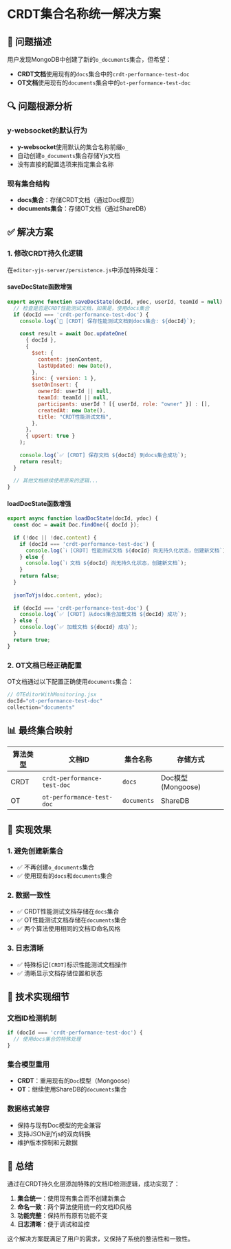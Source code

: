 # CRDT集合名称统一解决方案

## 🎯 问题描述

用户发现MongoDB中创建了新的`o_documents`集合，但希望：
- **CRDT文档**使用现有的`docs`集合中的`crdt-performance-test-doc`
- **OT文档**使用现有的`documents`集合中的`ot-performance-test-doc`

## 🔍 问题根源分析

### y-websocket的默认行为
- **y-websocket**使用默认的集合名称前缀`o_`
- 自动创建`o_documents`集合存储Yjs文档
- 没有直接的配置选项来指定集合名称

### 现有集合结构
- **docs集合**：存储CRDT文档（通过Doc模型）
- **documents集合**：存储OT文档（通过ShareDB）

## ✅ 解决方案

### 1. 修改CRDT持久化逻辑

在`editor-yjs-server/persistence.js`中添加特殊处理：

#### saveDocState函数增强
```javascript
export async function saveDocState(docId, ydoc, userId, teamId = null) {
  // 检查是否是CRDT性能测试文档，如果是，使用docs集合
  if (docId === 'crdt-performance-test-doc') {
    console.log(`📄 [CRDT] 保存性能测试文档到docs集合: ${docId}`);
    
    const result = await Doc.updateOne(
      { docId },
      {
        $set: {
          content: jsonContent,
          lastUpdated: new Date(),
        },
        $inc: { version: 1 },
        $setOnInsert: {
          ownerId: userId || null,
          teamId: teamId || null,
          participants: userId ? [{ userId, role: "owner" }] : [],
          createdAt: new Date(),
          title: "CRDT性能测试文档",
        },
      },
      { upsert: true }
    );
    
    console.log(`✅ [CRDT] 保存文档 ${docId} 到docs集合成功`);
    return result;
  }
  
  // 其他文档继续使用原来的逻辑...
}
```

#### loadDocState函数增强
```javascript
export async function loadDocState(docId, ydoc) {
  const doc = await Doc.findOne({ docId });
  
  if (!doc || !doc.content) {
    if (docId === 'crdt-performance-test-doc') {
      console.log(`ℹ️ [CRDT] 性能测试文档 ${docId} 尚无持久化状态，创建新文档`);
    } else {
      console.log(`ℹ️ 文档 ${docId} 尚无持久化状态，创建新文档`);
    }
    return false;
  }
  
  jsonToYjs(doc.content, ydoc);
  
  if (docId === 'crdt-performance-test-doc') {
    console.log(`✅ [CRDT] 从docs集合加载文档 ${docId} 成功`);
  } else {
    console.log(`✅ 加载文档 ${docId} 成功`);
  }
  return true;
}
```

### 2. OT文档已经正确配置

OT文档通过以下配置正确使用`documents`集合：
```javascript
// OTEditorWithMonitoring.jsx
docId="ot-performance-test-doc"
collection="documents"
```

## 📊 最终集合映射

| 算法类型 | 文档ID | 集合名称 | 存储方式 |
|---------|--------|----------|----------|
| CRDT | `crdt-performance-test-doc` | `docs` | Doc模型 (Mongoose) |
| OT | `ot-performance-test-doc` | `documents` | ShareDB |

## 🎯 实现效果

### 1. 避免创建新集合
- ✅ 不再创建`o_documents`集合
- ✅ 使用现有的`docs`和`documents`集合

### 2. 数据一致性
- ✅ CRDT性能测试文档存储在`docs`集合
- ✅ OT性能测试文档存储在`documents`集合
- ✅ 两个算法使用相同的文档ID命名风格

### 3. 日志清晰
- ✅ 特殊标记`[CRDT]`标识性能测试文档操作
- ✅ 清晰显示文档存储位置和状态

## 🔧 技术实现细节

### 文档ID检测机制
```javascript
if (docId === 'crdt-performance-test-doc') {
  // 使用docs集合的特殊处理
}
```

### 集合模型重用
- **CRDT**：重用现有的`Doc`模型（Mongoose）
- **OT**：继续使用ShareDB的`documents`集合

### 数据格式兼容
- 保持与现有Doc模型的完全兼容
- 支持JSON到Yjs的双向转换
- 维护版本控制和元数据

## 🎉 总结

通过在CRDT持久化层添加特殊的文档ID检测逻辑，成功实现了：

1. **集合统一**：使用现有集合而不创建新集合
2. **命名一致**：两个算法使用统一的文档ID风格
3. **功能完整**：保持所有原有功能不变
4. **日志清晰**：便于调试和监控

这个解决方案既满足了用户的需求，又保持了系统的整洁性和一致性。
